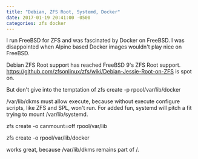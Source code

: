 ```yaml
---
title: "Debian, ZFS Root, Systemd, Docker"
date: 2017-01-19 20:41:00 -0500
categories: zfs docker
---
```


I run FreeBSD for ZFS and was fascinated by Docker on FreeBSD.
I was disappointed when Alpine based Docker images wouldn't play nice on FreeBSD.

Debian ZFS Root support has reached FreeBSD 9's ZFS Root support.
https://github.com/zfsonlinux/zfs/wiki/Debian-Jessie-Root-on-ZFS is spot on.

But don't give into the temptation of
zfs create -p rpool/var/lib/docker

/var/lib/dkms must allow execute, because without execute configure scripts, like ZFS and SPL, won't run.
For added fun, systemd will pitch a fit trying to mount /var/lib/systemd.

zfs create -o canmount=off rpool/var/lib

zfs create -o rpool/var/lib/docker

works great, because /var/lib/dkms remains part of /.

